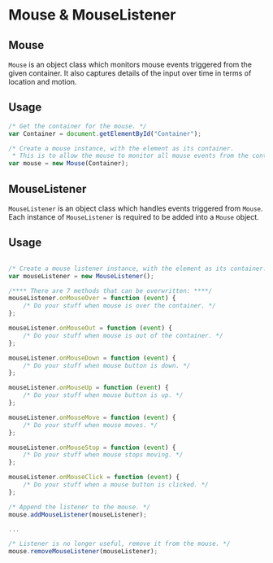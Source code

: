 # Mouse & MouseListener

## Mouse
```Mouse``` is an object class which monitors mouse events triggered from the given container.
It also captures details of the input over time in terms of location and motion.

## Usage
```javascript
/* Get the container for the mouse. */
var Container = document.getElementById("Container");

/* Create a mouse instance, with the element as its container.
 * This is to allow the mouse to monitor all mouse events from the container. */
var mouse = new Mouse(Container);
```

## MouseListener
```MouseListener``` is an object class which handles events triggered from ```Mouse```.
Each instance of ```MouseListener``` is required to be added into a ```Mouse``` object.

## Usage
```javascript

/* Create a mouse listener instance, with the element as its container. */
var mouseListener = new MouseListener();

/**** There are 7 methods that can be overwritten: ****/
mouseListener.onMouseOver = function (event) {
	/* Do your stuff when mouse is over the container. */
};

mouseListener.onMouseOut = function (event) {
	/* Do your stuff when mouse is out of the container. */
};

mouseListener.onMouseDown = function (event) {
	/* Do your stuff when mouse button is down. */
};

mouseListener.onMouseUp = function (event) {
	/* Do your stuff when mouse button is up. */
};

mouseListener.onMouseMove = function (event) {
	/* Do your stuff when mouse moves. */
};

mouseListener.onMouseStop = function (event) {
	/* Do your stuff when mouse stops moving. */
};

mouseListener.onMouseClick = function (event) {
	/* Do your stuff when a mouse button is clicked. */
};

/* Append the listener to the mouse. */
mouse.addMouseListener(mouseListener);

...

/* Listener is no longer useful, remove it from the mouse. */
mouse.removeMouseListener(mouseListener);
```
